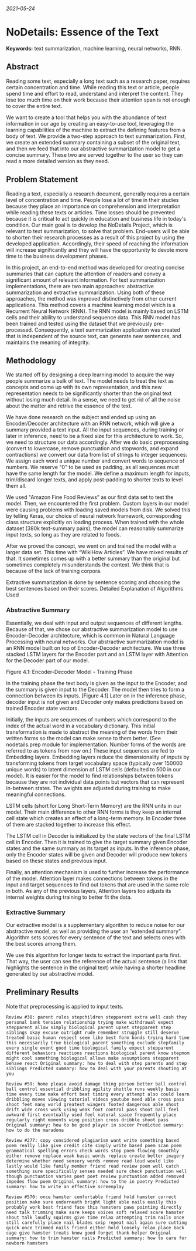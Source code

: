 _2021-05-24_

NoDetails: Essence of the Text
==============================

**Keywords:** text summarization, machine learning, neural networks, RNN.

## Abstract

Reading some text, especially a long text such as a research paper, requires certain concentration and time. While reading this text or article, people spend time and effort to read, understand and interpret the content. They lose too much time on their work because their attention span is not enough to cover the entire text.

We want to create a tool that helps you with the abundance of text information in our age by creating an easy-to-use tool, leveraging the learning capabilities of the machine to extract the defining features from a body of text. We provide a two-step approach to text summarization. First, we create an extended summary containing a subset of the original text, and then we feed that into our abstractive summarization model to get a concise summary. These two are served together to the user so they can read a more detailed version as they need.

## Problem Statement

Reading a text, especially a research document, generally requires a certain level of concentration and time. People lose a lot of time in their studies because they place an importance on comprehension and interpretation while reading these texts or articles. Time losses should be prevented because it is critical to act quickly in education and business life in today's condition. Our main goal is to develop the NoDetails Project, which is relevant to text summarization, to solve that problem. End-users will be able to shorten their research processes as a result of this project by using the developed application. Accordingly, their speed of reaching the information will increase significantly and they will have the opportunity to devote more time to the business development phases.

In this project, an end-to-end method was developed for creating concise summaries that can capture the attention of readers and convey a significant amount of relevant information. For text summarization implementations, there are two main approaches: abstractive summarization and extractive summarization. Using both of these approaches, the method was improved distinctively from other current applications.
This method covers a machine learning model which is a Recurrent Neural Network (RNN). The RNN model is mainly based on LSTM cells and their ability to understand sequence data. This RNN model has been trained and tested using the dataset that we previously pre-processed. Consequently, a text summarization application was created that is independent of the source text, can generate new sentences, and maintains the meaning of integrity.

## Methodology
 
We started off by designing a deep learning model to acquire the way people summarize a bulk of text. The model needs to treat the text as concepts and come up with its own representation, and this new representation needs to be significantly shorter than the original text without losing much detail. In a sense, we need to get rid of all the noise about the matter and retrive the essence of the text.

We have done research on the subject and ended up using an Encoder/Decoder architecture with an RNN network, which will give a summary provided a text input. All the input sequences, during training or later in inference, need to be a fixed size for this architecture to work. So, we need to structure our data accordingly.
After we do basic preprocessing (convert to lowercase, remove punctuation and stopwords, and expand contractions) we convert our data from list of strings to integer sequences: We assign each word a unique number and convert words to sequence of numbers. We reserve "0" to be used as padding, as all sequences must have the same length for the model. We define a maximum length for inputs, trim/discard longer texts, and apply post-padding to shorter texts to level them all.

We used "Amazon Fine Food Reviews" as our first data set to test the model. Then, we encountered the first problem. Custom layers in our model were causing problems with loading saved models from disk. We solved this by telling Keras, our choice of neural network framework, corresponding class structure explicitly on loading process. 
When trained with the whole dataset (380k text-summary pairs), the model can reasonably summarize input texts, so long as they are related to foods. 

After we proved the concept,  we went on and trained the model with a larger data set. This time with “WikiHow Articles”. We have mixed results of that. It sometimes comes up with a better summary than the original but sometimes completely misunderstands the context. We think that is because of the lack of training corpora.

Extractive summarization is done by sentence scoring and choosing the best sentences based on their scores. 
Detailed Explanation of Algorithms Used

### Abstractive Summary
Essentially, we deal with input and output sequences of different lengths. Because of that, we chose our abstractive summarization model to use Encoder-Decoder architecture, which is common in Natural Language Processing with neural networks. Our abstractive summarization model is an RNN model built on top of Encoder-Decoder architecture. We use three stacked LSTM layers for the Encoder part and an LSTM layer with Attention for the Decoder part of our model. 


Figure 4.1: Encoder-Decoder Model - Training Phase

In the training phase the text body is given as the input to the Encoder, and the summary is given input to the Decoder. The model then tries to form a connection between its inputs. [Figure 4.1] Later on in the inference phase, decoder input is not given and Decoder only makes predictions based on trained Encoder state vectors.

Initially, the inputs are sequences of numbers which correspond to the index of the actual word in a vocabulary dictionary. This initial transformation is made to abstract the meaning of the words from their written forms so the model can make sense to them better. (See nodetails.prep module for implementation. Number forms of the words are referred to as tokens from now on.) These input sequences are fed to Embedding layers. Embedding layers reduce the dimensionality of inputs by transforming tokens from target vocabulary space (typically over 150000 unique words) to latent dimension of  LSTM cells (defaulted to 500 in our model). It is easier for the model to find relationships between tokens because they are not individual data points but vectors that can represent in-between states. The weights are adjusted during training to make meaningful connections.

LSTM cells (short for Long Short-Term Memory) are the RNN units in our model. Their main difference to other RNN forms is they keep an internal cell state which creates an effect of a long-term memory. In Encoder three of them are stacked together to increase this effect.

The LSTM cell in Decoder is initialized by the state vectors of the final LSTM cell in Encoder. Then it is trained to give the target summary given Encoder states and the same summary as its target as inputs. In the inference phase, only the Encoder states will be given and Decoder will produce new tokens based on these states and previous input.

Finally, an attention mechanism is used to further increase the performance of the model. Attention layer makes connections between tokens in the input and target sequences to find out tokens that are used in the same role in both. As any of the previous layers, Attention layers too adjusts its internal weights during training to better fit the data.

### Extractive Summary
Our extractive model is a supplementary algorithm to reduce noise for our abstractive model, as well as providing the user an “extended summary”. Algorithm sets scores for every sentence of the text and selects ones with the best scores among them.

We use this algorithm for longer texts to extract the important parts first. That way, the user can see the reference of the actual sentence (a link that highlights the sentence in the original text) while having a shorter headline generated by our abstractive model.

## Preliminary Results

Note that preprocessing is applied to input texts.

``
Review #38: parent rules stepchildren stepparent extra well cash they personal bank tension relationship trying make withdrawal expect stepparent allow simply biological parent upset stepparent step siblings okay excuse outright rude remember struggle still deserve treated basic human respect seem like best form bonds trying hard time this necessarily true biological parent something exclude stepfamily every single event good time biological family expect stepparent different behaviors reactions reactions biological parent know stepmom might cool something biological allows make assumptions stepparent behave react
Original summary: how to deal with step parents and step siblings
Predicted summary: how to deal with your parents shouting at you
``

``
Review #59: home please avoid damage thing person better ball control ball control essential dribbling agility shuttle runs weekly basis time every time make effort beat timing every attempt also could learn dribbling moves viewing tutorial videos youtube need able cross pass shoot feet many world greatest wingers footed dangerous able shoot drift wide cross work using weak foot control pass shoot ball feel awkward first eventually used feel natural space frequently place regularly right moments wing position cross dribble shoot pass
Original summary: how to be good player in soccer
Predicted summary: how to do the maradona
``

``
Review #277: copy considered plagiarism want write something based poem really like give credit cite simply write based poem scan poem grammatical spelling errors check words stop poem flowing smoothly either remove replace weak basic words replace create better imagery determine whether need sensory words remove read loud would like lastly would like family member friend read review poem well catch something sure specifically senses needed sure check punctuation well though punctuation varies poet poet review punctuation added removed impedes flow poem
Original summary: how to the in poetry
Predicted summary: how to write an effective screenplay
``

``
Review #570: once hamster comfortable friend hold hamster correct position make sure underneath bright light able nails easily this probably work best friend face this hamsters paws pointing directly need talk trimming make sure keeps voices soft relaxed scare hamster shout talk loudly squirms give time relax attempting trim nails once still carefully place nail blades snip repeat nail again sure cutting quick once trimmed nails friend either hold loosely relax place back cage give hamster treats know good forget thank helper
Original summary: how to trim hamster nails
Predicted summary: how to care for newborn hamsters
``
